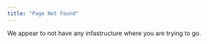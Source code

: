 ```yaml
---
title: "Page Not Found"
---
```


We appear to not have any infastructure where you are trying to go.
